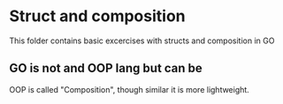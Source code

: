 # Struct and composition

This folder contains basic excercises with structs and composition in GO

## GO is not and OOP lang but can be

OOP is called "Composition", though similar it is more lightweight.
